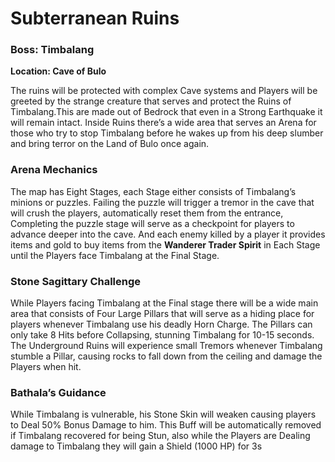 # Subterranean Ruins

### **Boss: Timbalang**

**Location: Cave of Bulo**

The ruins will be protected with complex Cave systems and Players will be greeted by the strange creature that serves and protect the Ruins of Timbalang.This are made out of Bedrock that even in a Strong Earthquake it will remain intact. Inside Ruins there’s a wide area that serves an Arena for those who try to stop Timbalang before he wakes up from his deep slumber and bring terror on the Land of Bulo once again.

### **Arena Mechanics**

The map has Eight Stages, each Stage either consists of Timbalang’s minions or puzzles. Failing the puzzle will trigger a tremor in the cave that will crush the players, automatically reset them from the entrance, Completing the puzzle stage will serve as a checkpoint for players to advance deeper into the cave. And each enemy killed by a player it provides items and gold to buy items from the **Wanderer Trader Spirit** in Each Stage until the Players face Timbalang at the Final Stage.

### **Stone Sagittary Challenge**&#x20;

While Players facing Timbalang at the Final stage there will be a wide main area that consists of Four Large Pillars that will serve as a hiding place for players whenever Timbalang use his deadly Horn Charge. The Pillars can only take 8 Hits before Collapsing, stunning Timbalang for 10-15 seconds. The Underground Ruins will experience small Tremors whenever Timbalang stumble a Pillar, causing rocks to fall down from the ceiling and damage the Players when hit.

### **Bathala’s Guidance**

While Timbalang is vulnerable, his Stone Skin will weaken causing players to Deal 50% Bonus Damage to him. This Buff will be automatically removed if Timbalang recovered for being Stun, also while the Players are Dealing damage to Timbalang they will gain a Shield (1000 HP) for 3s
